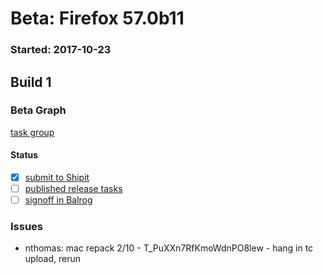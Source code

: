 # Beta: Firefox 57.0b11

### Started: 2017-10-23

## Build 1

### Beta Graph
[task group](https://tools.taskcluster.net/push-inspector/#/KNighdbrTYmcXMTOJZ-J8g)


#### Status
- [x] [submit to Shipit](https://wiki.mozilla.org/Release:Release_Automation_on_Mercurial:Starting_a_Release#Submit_to_Ship_It)
- [ ] [published release tasks](../how-tos/relpro.md#4-publish-release)
- [ ] [signoff in Balrog](../how-tos/relpro.md#3-signoffs)

### Issues
- nthomas: mac repack 2/10 - T_PuXXn7RfKmoWdnPO8lew - hang in tc upload, rerun
